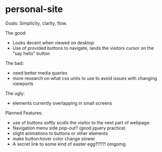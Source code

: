 # personal-site

Goals: Simplicity, clarity, flow. 

The good: 
  - Looks decent when viewed on desktop
  - Use of provided buttons to navigate, lands the visitors cursor on the "say hello" button

The bad: 
  - need better media queries 
  - more research on what css units to use to avoid issues with changing viewports

The ugly:
  - elements currently overlapping in small screens

Planned Features:
  - use of buttons softly scolls the visitor to the next part of webpage.
  - Navigation menu side pop-out? (good jquery practice)
  - slight animations to buttons or other elements
  - make button:hover color change slower
  - A secret link to some kind of easter egg?!?!?! omgomg. 
